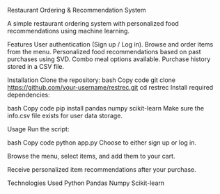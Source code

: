 Restaurant Ordering & Recommendation System

A simple restaurant ordering system with personalized food recommendations using machine learning.

Features
User authentication (Sign up / Log in).
Browse and order items from the menu.
Personalized food recommendations based on past purchases using SVD.
Combo meal options available.
Purchase history stored in a CSV file.

Installation
Clone the repository:
bash
Copy code
git clone https://github.com/your-username/restrec.git
cd restrec
Install required dependencies:

bash
Copy code
pip install pandas numpy scikit-learn
Make sure the info.csv file exists for user data storage.

Usage
Run the script:

bash
Copy code
python app.py
Choose to either sign up or log in.

Browse the menu, select items, and add them to your cart.

Receive personalized item recommendations after your purchase.

Technologies Used
Python
Pandas
Numpy
Scikit-learn
